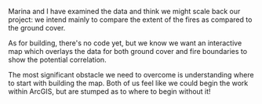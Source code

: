 Marina and I have examined the data and think we might scale back our project: we intend mainly to compare the extent of the fires as compared to the ground cover.

As for building, there's no code yet, but we know we want an interactive map which overlays the data for both ground cover and fire boundaries to show the potential correlation.

The most significant obstacle we need to overcome is understanding where to start with building the map. Both of us feel like we could begin the work within ArcGIS, but are stumped as to where to begin without it!
